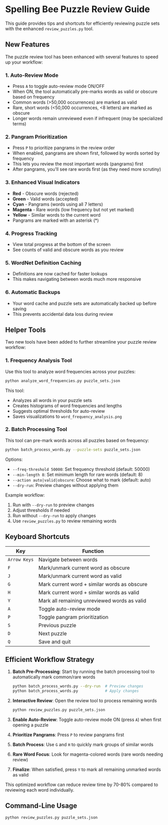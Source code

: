 # Spelling Bee Puzzle Review Guide

This guide provides tips and shortcuts for efficiently reviewing puzzle sets with the enhanced `review_puzzles.py` tool.

## New Features

The puzzle review tool has been enhanced with several features to speed up your workflow:

### 1. Auto-Review Mode
- Press `A` to toggle auto-review mode ON/OFF
- When ON, the tool automatically pre-marks words as valid or obscure based on frequency
- Common words (>50,000 occurrences) are marked as valid
- Rare, short words (<50,000 occurrences, <8 letters) are marked as obscure
- Longer words remain unreviewed even if infrequent (may be specialized terms)

### 2. Pangram Prioritization
- Press `P` to prioritize pangrams in the review order
- When enabled, pangrams are shown first, followed by words sorted by frequency
- This lets you review the most important words (pangrams) first
- After pangrams, you'll see rare words first (as they need more scrutiny)

### 3. Enhanced Visual Indicators
- **Red** - Obscure words (rejected)
- **Green** - Valid words (accepted)
- **Cyan** - Pangrams (words using all 7 letters)
- **Magenta** - Rare words (low frequency but not yet marked)
- **Yellow** - Similar words to the current word
- Pangrams are marked with an asterisk (*)

### 4. Progress Tracking
- View total progress at the bottom of the screen
- See counts of valid and obscure words as you review

### 5. WordNet Definition Caching
- Definitions are now cached for faster lookups
- This makes navigating between words much more responsive

### 6. Automatic Backups
- Your word cache and puzzle sets are automatically backed up before saving
- This prevents accidental data loss during review

## Helper Tools

Two new tools have been added to further streamline your puzzle review workflow:

### 1. Frequency Analysis Tool
Use this tool to analyze word frequencies across your puzzles:

```bash
python analyze_word_frequencies.py puzzle_sets.json
```

This tool:
- Analyzes all words in your puzzle sets
- Creates histograms of word frequencies and lengths
- Suggests optimal thresholds for auto-review
- Saves visualizations to `word_frequency_analysis.png`

### 2. Batch Processing Tool
This tool can pre-mark words across all puzzles based on frequency:

```bash
python batch_process_words.py --puzzle-sets puzzle_sets.json
```

Options:
- `--freq-threshold 50000`: Set frequency threshold (default: 50000)
- `--min-length 8`: Set minimum length for rare words (default: 8)
- `--action auto|valid|obscure`: Choose what to mark (default: auto)
- `--dry-run`: Preview changes without applying them

Example workflow:
1. Run with `--dry-run` to preview changes
2. Adjust thresholds if needed
3. Run without `--dry-run` to apply changes
4. Use `review_puzzles.py` to review remaining words

## Keyboard Shortcuts

| Key | Function |
|-----|----------|
| `Arrow Keys` | Navigate between words |
| `F` | Mark/unmark current word as obscure |
| `J` | Mark/unmark current word as valid |
| `G` | Mark current word + similar words as obscure |
| `H` | Mark current word + similar words as valid |
| `Y` | Mark all remaining unreviewed words as valid |
| `A` | Toggle auto-review mode |
| `P` | Toggle pangram prioritization |
| `S` | Previous puzzle |
| `D` | Next puzzle |
| `Q` | Save and quit |

## Efficient Workflow Strategy

1. **Batch Pre-Processing**: Start by running the batch processing tool to automatically mark common/rare words
   ```bash
   python batch_process_words.py --dry-run  # Preview changes
   python batch_process_words.py            # Apply changes
   ```

2. **Interactive Review**: Open the review tool to process remaining words
   ```bash
   python review_puzzles.py puzzle_sets.json
   ```

3. **Enable Auto-Review**: Toggle auto-review mode ON (press `A`) when first opening a puzzle

4. **Prioritize Pangrams**: Press `P` to review pangrams first 

5. **Batch Process**: Use `G` and `H` to quickly mark groups of similar words

6. **Rare Word Focus**: Look for magenta-colored words (rare words needing review)

7. **Finalize**: When satisfied, press `Y` to mark all remaining unmarked words as valid

This optimized workflow can reduce review time by 70-80% compared to reviewing each word individually.

## Command-Line Usage

```bash
python review_puzzles.py puzzle_sets.json
``` 